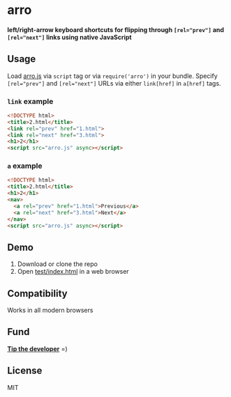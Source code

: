 # arro
#### left/right-arrow keyboard shortcuts for flipping through `[rel="prev"]` and `[rel="next"]` links using native JavaScript

## Usage 
Load [arro.js](arro.js) via `script` tag or via `require('arro')` in your bundle. Specify `[rel="prev"]` and `[rel="next"]` URLs via either `link[href]` in `a[href]` tags.

### `link` example
```html
<!DOCTYPE html>
<title>2.html</title>
<link rel="prev" href="1.html">
<link rel="next" href="3.html">
<h1>2</h1>
<script src="arro.js" async></script>
```

### `a` example
```html
<!DOCTYPE html>
<title>2.html</title>
<h1>2</h1>
<nav>
  <a rel="prev" href="1.html">Previous</a>
  <a rel="next" href="3.html">Next</a>
</nav>
<script src="arro.js" async></script>
```

## Demo
1. Download or clone the repo
1. Open [test/index.html](test/index.html) in a web browser

## Compatibility
Works in all modern browsers

## Fund
<b>[Tip the developer](https://gratipay.com/ryanve/)</b> =)

## License
MIT